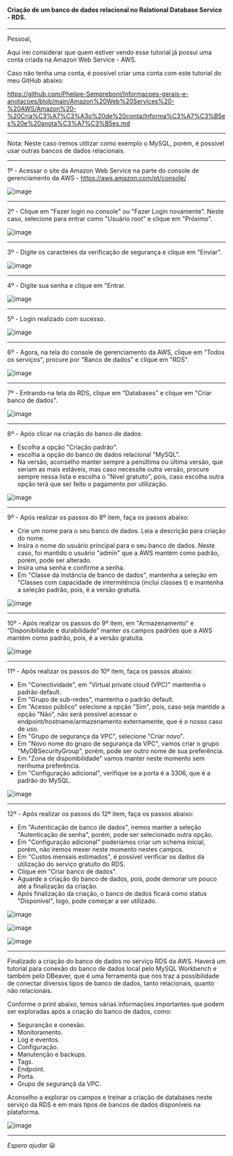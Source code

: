 #### Criação de um banco de dados relacional no Ralational Database Service - RDS.

---

Pessoal,

Aqui irei considerar que quem estiver vendo esse tutorial já possuí uma conta criada na Amazon Web Service - AWS. 

Caso não tenha uma conta, é possível criar uma conta com este tutorial do meu GitHub abaixo:

https://github.com/Phelipe-Sempreboni/Informacoes-gerais-e-anotacoes/blob/main/Amazon%20Web%20Services%20-%20AWS/Amazon%20-%20Cria%C3%A7%C3%A3o%20de%20conta/Informa%C3%A7%C3%B5es%20e%20anota%C3%A7%C3%B5es.md

---

Nota: Neste caso iremos utilizar como exemplo o MySQL, porém, é possível usar outras bancos de dados relacionais.

---

1º - Acessar o site da Amazon Web Service na parte do console de gerenciamento da AWS - https://aws.amazon.com/pt/console/

![image](https://user-images.githubusercontent.com/57469401/131591855-46ebb531-5d36-435e-b1ce-325ca7cfa7a4.png)

---

2º - Clique em "Fazer login no console" ou "Fazer Login novamente". Neste caso, selecione para entrar como "Usuário root" e clique em "Próximo".

![image](https://user-images.githubusercontent.com/57469401/131591907-db78974a-6497-4cea-aed2-b67005f6030c.png)

---

3º - Digite os caracteres da verificação de segurança e clique em "Enviar".

![image](https://user-images.githubusercontent.com/57469401/131591970-087ee860-28ac-418e-9380-723d6e061e26.png)

---

4º - Digite sua senha e clique em "Entrar.

![image](https://user-images.githubusercontent.com/57469401/131592015-905f9891-4b71-46cc-a3a6-551cd1463b75.png)

---

5º - Login realizado com sucesso.

![image](https://user-images.githubusercontent.com/57469401/131592056-9ae3f751-e21d-4d31-8767-7f3db35978cb.png)

---

6º - Agora, na tela do console de gerenciamento da AWS, clique em "Todos os serviços", procure por "Banco de dados" e clique em "RDS".

![image](https://user-images.githubusercontent.com/57469401/131592162-c772b858-eb31-48cb-9b4d-ee10d7d9602c.png)

---

7º - Entrando na tela do RDS, clique em "Databases" e clique em "Criar banco de dados".

![image](https://user-images.githubusercontent.com/57469401/131597451-53780780-6b60-4799-8c65-b1a48e3535c1.png)

---

8º - Após clicar na criação do banco de dados:
   - Escolha a opção "Criação padrão".
   - escolha a opção do banco de dados relacional "MySQL".
   - Na versão, aconselho manter sempre a penúltima ou última versão, que seriam as mais estáveis, mas caso necessite outra versão, procure sempre nessa lista e escolha o "Nível gratuito", pois, caso escolha outra opção terá que ser feito o pagamento por utilização.

![image](https://user-images.githubusercontent.com/57469401/131592756-528c07b9-2942-43c5-b75e-8344e9c757a4.png)

---

9º - Após realizar os passos do 8º item, faça os passos abaixo:
   - Crie um nome para o seu banco de dados. Leia a descrição para criação do nome.
   - Insira o nome do usuário principal para o seu banco de dados. Neste caso, foi mantido o usuário "admin" que a AWS mantém como padrão, porém, pode ser alterado.
   - Insira uma senha e confirme a senha.
   - Em "Classe da instância de banco de dados", mantenha a seleção em "Classes com capacidade de intermitência (inclui classes t) e mantenha a seleção padrão, pois, é a versão gratuita.

![image](https://user-images.githubusercontent.com/57469401/131593936-8ad92317-ab5d-4465-9c8a-524f908d8598.png)

---

10º - Após realizar os passos do 9º item, em "Armazenamento" e "Disponibilidade e durabilidade" manter os campos padrões que a AWS mantém como padrão, pois, é a versão gratuita.

![image](https://user-images.githubusercontent.com/57469401/131594321-1a025697-a84d-4ccf-96ed-0e73d18c1b7f.png)

---

11º - Após realizar os passos do 10º item, faça os passos abaixo:
   - Em "Conectividade", em "Virtual private cloud (VPC)" mantenha o padrão default.
   - Em "Grupo de sub-redes", mantenha o padrão default.
   - Em "Acesso público" selecione a opção "Sim", pois, caso seja mantido a opção "Não", não será possível acessar o endpoint/hostname/armazenamento externamente, que é o nosso caso de uso.
   - Em "Grupo de segurança da VPC", selecione "Criar novo".
   - Em "Novo nome do grupo de segurança da VPC", vamos criar o grupo "MyDBSecurityGroup", porém, pode ser outro nome de sua preferência.
   - Em "Zona de disponibilidade" vamos manter neste momento sem nenhuma preferência.
   - Em "Configuração adicional", verifique se a porta é a 3306, que é a padrão do MySQL.

![image](https://user-images.githubusercontent.com/57469401/131595701-b1d244e5-d60e-451e-8926-83c4a6d42e7e.png)

---

12º - Após realizar os passos do 12º item, faça os passos abaixo:
   - Em "Autenticação de banco de dados", iremos manter a seleção "Autenticação de senha", porém, pode ser selecionado outra opção.
   - Em "Configuração adicional" poderíamos criar um schema inicial, porém, não iremos mexer neste momento nestes campos.
   - Em "Custos mensais estimados", é possível verificar os dados da utilização do serviço gratuito do RDS.
   - Clique em "Criar banco de dados".
   - Aguarde a criação do banco de dados, pois, pode demorar um pouco até a finalização da criação.
   - Após finalização da criação, o banco de dados ficará como status "Disponível", logo, pode começar a ser utilizado.

![image](https://user-images.githubusercontent.com/57469401/131596508-48431dd2-58f9-41cd-8a95-6028dc5770d7.png)

![image](https://user-images.githubusercontent.com/57469401/131597405-e85511eb-1f86-4b67-9d72-3fccdaa27f7a.png)

![image](https://user-images.githubusercontent.com/57469401/131597896-d2e27d8a-50e3-4270-9d8c-dda220abeaa7.png)

---

Finalizado a criação do banco de dados no serviço RDS da AWS. Haverá um tutorial para conexão do banco de dados local pelo MySQL Workbench e também pelo DBeaver, que é uma ferramenta que nos traz a possibilidade de conectar diversos tipos de banco de dados, tanto relacionais, quanto não relacionais.

Conforme o print abaixo, temos várias informações importantes que podem ser exploradas após a criação do banco de dados, como:
  - Seguranção e conexão.
  - Monitoramento.
  - Log e eventos.
  - Configuração.
  - Manutenção e backups.
  - Tags.
  - Endpoint.
  - Porta.
  - Grupo de segurançã da VPC.

Aconselho a explorar os campos e treinar a criação de databases neste serviço da RDS e em mais tipos de bancos de dados disponíveis na plataforma.

![image](https://user-images.githubusercontent.com/57469401/131598706-b8c6cd91-9b3e-4100-95d1-e7ae7ac99126.png)

---

_Espero ajudar_ :smiley:
